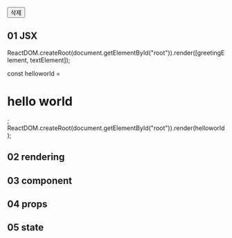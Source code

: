 <input type="submit" value="삭제"/>

01 JSX
---------------------------------------------------
<!-- JavaScript에서 react라이브러리 실행하기
첫 번째 : 생성하고자 하는 엘리먼트의 태그
두 번쨰 : 엘리먼트의 속성
세 번째 : 자식 노드 -->

<!-- React 16버전 이전의 리액트는 하나의 엘리먼트만 랜더링 하는 것이 가능하였으나
이후 버전에서는 배열을 랜더링 하는 것이 가능하도록 하였다. -->

<!-- render-배열형식 -->
ReactDOM.createRoot(document.getElementById("root")).render([greetingElement, textElement]); 

<!-- 엘리먼트
요소 노드, 어트리뷰트 노드, 텍스트 노드로 만들어지는 가상 dom의 개념 -->

<!-- 컴포넌트
엘리먼트를 반환하는 개념을 가진 화면의 구성 단위 -->

<!-- 함수형 컴포넌트에서만 훅을 사용할 수 있다 -->

<!--
-- JSX란?
createElement를 이용해 엘리먼트를 정의하면복잡하기도하고 가독성도 좋지 않다.
그래서 리액트팀은 ReactElement를 정의하는 간편한 방법으로 jsx 문법을 제공한다.
자바스크립트를 확장한 문법으로, ReactElement를 xml 문법 형식으로 정의할 수 있는 방법이다.

단, JSX는 공식적인 자바스크립트 문법은 아니며 바벨이라는 트랜스 파일링 툴이 필요하다.
바벨은 ES6+, E5 next 문법을 ES5문법으로 변환해 주는 도구이다.
-- bable: 여러가지 랭귀지들을 하나로 컴파일할 수 있게 해주는 역할

- 바벨 적용 방법(CDN)
1. 바벨 CDN 구문을 추가한다.
2. script 태그에 type 속성에 text/babel 속성을 추가한다. 

- JSX 사용 규칙
1. 최상위 엘리먼트가 두 개 이상이면 에러가 발생된다.
2. <div> 태그로 감사서 하나의 돔 트리를 생성할 수 있도록 한다.
3. <React.Fragment>로 감싸서 형식상의 돔 트리상 상위 엘리먼트를 만들어준다.
    의미없는 태그가 너무 길어진다는 단점
4. React 라이브러리로부터 Fragment 객체만 구조분해 할당을 해주면 React.을 생략할 수 있다.

-->
const helloworld = <h1>hello world</h1>;
ReactDOM.createRoot(document.getElementById("root")).render(helloworld);


02 rendering
---------------------------------------------------





03 component
---------------------------------------------------





04 props
---------------------------------------------------





05 state
---------------------------------------------------